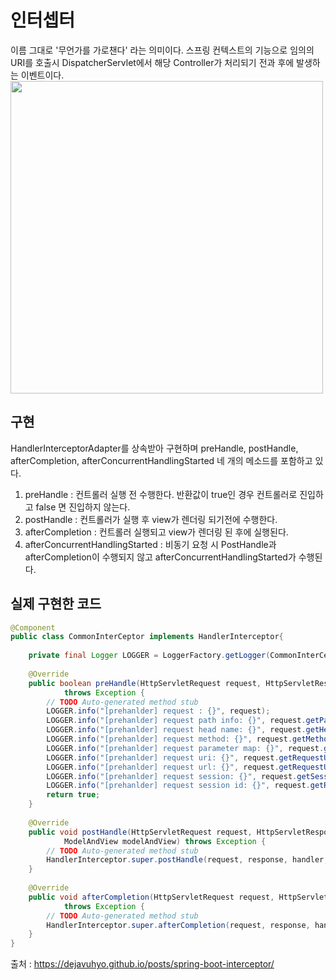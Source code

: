 # 인터셉터
이름 그대로 '무언가를 가로챈다' 라는 의미이다. 스프링 컨텍스트의 기능으로 임의의 URI를 호출시 DispatcherServlet에서 해당 Controller가 처리되기 전과 후에 발생하는 이벤트이다.
<br>
<img src=https://user-images.githubusercontent.com/83282953/184533537-fa7c4810-21ab-4695-a3ff-f2523026975c.png width="500px" heigth="300px">

## 구현
HandlerInterceptorAdapter를 상속받아 구현하며 preHandle, postHandle, afterCompletion, afterConcurrentHandlingStarted 네 개의 메소드를 포함하고 있다.
1. preHandle : 컨트롤러 실행 전 수행한다. 반환값이 true인 경우 컨트롤러로 진입하고 false 면 진입하지 않는다.
2. postHandle : 컨트롤러가 실행 후 view가 렌더링 되기전에 수행한다.
3. afterCompletion : 컨트롤러 실행되고 view가 렌더링 된 후에 실행된다. 
4. afterConcurrentHandlingStarted : 비동기 요청 시 PostHandle과 afterCompletion이 수행되지 않고 afterConcurrentHandlingStarted가 수행된다.

## 실제 구현한 코드
```java
@Component
public class CommonInterCeptor implements HandlerInterceptor{
	
	private final Logger LOGGER = LoggerFactory.getLogger(CommonInterCeptor.class);
	
	@Override
	public boolean preHandle(HttpServletRequest request, HttpServletResponse response, Object handler)
			throws Exception {
		// TODO Auto-generated method stub
		LOGGER.info("[prehanlder] request : {}", request);
		LOGGER.info("[prehanlder] request path info: {}", request.getPathInfo());
		LOGGER.info("[prehanlder] request head name: {}", request.getHeaderNames());
		LOGGER.info("[prehanlder] request method: {}", request.getMethod());
		LOGGER.info("[prehanlder] request parameter map: {}", request.getParameterMap());
		LOGGER.info("[prehanlder] request uri: {}", request.getRequestURI());
		LOGGER.info("[prehanlder] request url: {}", request.getRequestURL());
		LOGGER.info("[prehanlder] request session: {}", request.getSession().getAttribute("userInfo"));
		LOGGER.info("[prehanlder] request session id: {}", request.getRequestedSessionId());
		return true;
	}
	
	@Override
	public void postHandle(HttpServletRequest request, HttpServletResponse response, Object handler,
			ModelAndView modelAndView) throws Exception {
		// TODO Auto-generated method stub
		HandlerInterceptor.super.postHandle(request, response, handler, modelAndView);
	}
	
	@Override
	public void afterCompletion(HttpServletRequest request, HttpServletResponse response, Object handler, Exception ex)
			throws Exception {
		// TODO Auto-generated method stub
		HandlerInterceptor.super.afterCompletion(request, response, handler, ex);
	}
}
```
출처 : <https://dejavuhyo.github.io/posts/spring-boot-interceptor/>
